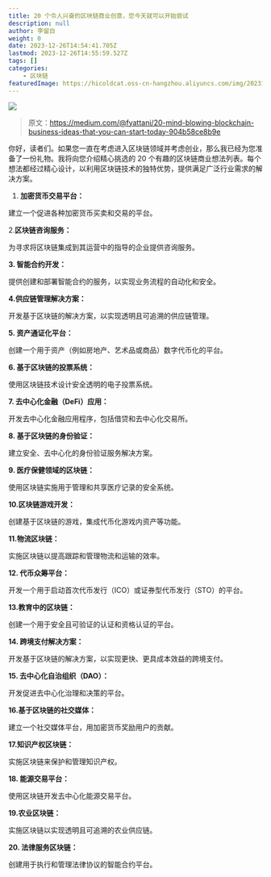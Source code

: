 ```yaml
---
title: 20 个令人兴奋的区块链商业创意，您今天就可以开始尝试
description: null
author: 李留白
weight: 0
date: 2023-12-26T14:54:41.705Z
lastmod: 2023-12-26T14:55:59.527Z
tags: []
categories:
    - 区块链
featuredImage: https://hicoldcat.oss-cn-hangzhou.aliyuncs.com/img/20231226225454.png
---
```


![](https://hicoldcat.oss-cn-hangzhou.aliyuncs.com/img/20231226225454.png)

>原文：https://medium.com/@fyattani/20-mind-blowing-blockchain-business-ideas-that-you-can-start-today-904b58ce8b9e

你好，读者们。如果您一直在考虑进入区块链领域并考虑创业，那么我已经为您准备了一份礼物。我将向您介绍精心挑选的 20 个有趣的区块链商业想法列表。每个想法都经过精心设计，以利用区块链技术的独特优势，提供满足广泛行业需求的解决方案。

1. **加密货币交易平台：**

建立一个促进各种加密货币买卖和交易的平台。

2.**区块链咨询服务：**

为寻求将区块链集成到其运营中的指导的企业提供咨询服务。

**3. 智能合约开发：**

提供创建和部署智能合约的服务，以实现业务流程的自动化和安全。

**4.供应链管理解决方案：**

开发基于区块链的解决方案，以实现透明且可追溯的供应链管理。

**5. 资产通证化平台：**

创建一个用于资产（例如房地产、艺术品或商品）数字代币化的平台。

**6. 基于区块链的投票系统：**

使用区块链技术设计安全透明的电子投票系统。

**7. 去中心化金融（DeFi）应用：**

开发去中心化金融应用程序，包括借贷和去中心化交易所。

**8. 基于区块链的身份验证：**

建立安全、去中心化的身份验证服务解决方案。

**9. 医疗保健领域的区块链：**

使用区块链实施用于管理和共享医疗记录的安全系统。

**10.区块链游戏开发：**

创建基于区块链的游戏，集成代币化游戏内资产等功能。

**11.物流区块链：**

实施区块链以提高跟踪和管理物流和运输的效率。

**12. 代币众筹平台：**

开发一个用于启动首次代币发行（ICO）或证券型代币发行（STO）的平台。

**13.教育中的区块链：**

创建一个用于安全且可验证的认证和资格认证的平台。

**14. 跨境支付解决方案：**

开发基于区块链的解决方案，以实现更快、更具成本效益的跨境支付。

**15. 去中心化自治组织（DAO）：**

开发促进去中心化治理和决策的平台。

**16.基于区块链的社交媒体：**

建立一个社交媒体平台，用加密货币奖励用户的贡献。

**17.知识产权区块链：**

实施区块链来保护和管理知识产权。

**18. 能源交易平台：**

使用区块链开发去中心化能源交易平台。

**19.农业区块链：**

实施区块链以实现透明且可追溯的农业供应链。

**20. 法律服务区块链：**

创建用于执行和管理法律协议的智能合约平台。
